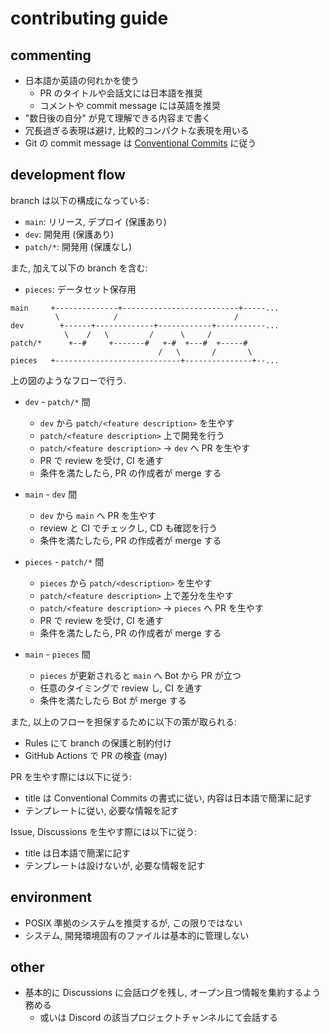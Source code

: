 # contributing guide

## commenting

- 日本語か英語の何れかを使う
  - PR のタイトルや会話文には日本語を推奨
  - コメントや commit message には英語を推奨
- "数日後の自分" が見て理解できる内容まで書く
- 冗長過ぎる表現は避け, 比較的コンパクトな表現を用いる
- Git の commit message は [Conventional Commits](https://www.conventionalcommits.org/ja/v1.0.0/) に従う

## development flow

branch は以下の構成になっている:

- `main`: リリース, デプロイ (保護あり)
- `dev`: 開発用 (保護あり)
- `patch/*`: 開発用 (保護なし)

また, 加えて以下の branch を含む:

- `pieces`: データセット保存用

```
main     +--------------+--------------------------+-----...
          \            /                          /
dev        +------+-------------+------------+-----------...
            \    /   \         /      \     /
patch/*      +--#     +-------#   +-#  +---#  +-----#
                                 /   \       /       \
pieces   +----------------------------+---------------+--...
```

上の図のようなフローで行う.

- `dev` - `patch/*` 間

  - `dev` から `patch/<feature description>` を生やす
  - `patch/<feature description>` 上で開発を行う
  - `patch/<feature description>` → `dev` へ PR を生やす
  - PR で review を受け, CI を通す
  - 条件を満たしたら, PR の作成者が merge する

- `main` - `dev` 間

  - `dev` から `main` へ PR を生やす
  - review と CI でチェックし, CD も確認を行う
  - 条件を満たしたら, PR の作成者が merge する

- `pieces` - `patch/*` 間

  - `pieces` から `patch/<description>` を生やす
  - `patch/<feature description>` 上で差分を生やす
  - `patch/<feature description>` → `pieces` へ PR を生やす
  - PR で review を受け, CI を通す
  - 条件を満たしたら, PR の作成者が merge する

- `main` - `pieces` 間
  - `pieces` が更新されると `main` へ Bot から PR が立つ
  - 任意のタイミングで review し, CI を通す
  - 条件を満たしたら Bot が merge する

また, 以上のフローを担保するために以下の策が取られる:

- Rules にて branch の保護と制約付け
- GitHub Actions で PR の検査 (may)

PR を生やす際には以下に従う:

- title は Conventional Commits の書式に従い, 内容は日本語で簡潔に記す
- テンプレートに従い, 必要な情報を記す

Issue, Discussions を生やす際には以下に従う:

- title は日本語で簡潔に記す
- テンプレートは設けないが, 必要な情報を記す

## environment

- POSIX 準拠のシステムを推奨するが, この限りではない
- システム, 開発環境固有のファイルは基本的に管理しない

## other

- 基本的に Discussions に会話ログを残し, オープン且つ情報を集約するよう務める
  - 或いは Discord の該当プロジェクトチャンネルにて会話する
